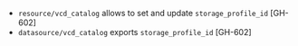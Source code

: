 * `resource/vcd_catalog` allows to set and update `storage_profile_id` [GH-602]
* `datasource/vcd_catalog` exports `storage_profile_id` [GH-602]